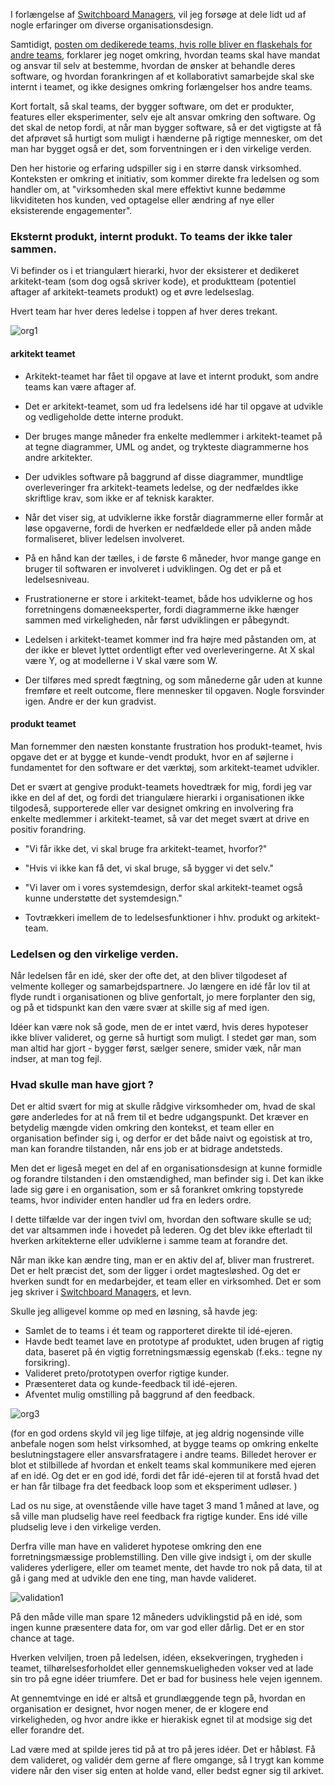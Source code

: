 [//]: # "title: Den triangulære organisation - en historie om et arkitekt og produkt teams organisatoriske forbandelse."
[//]: # "slug: den-triangulre-organisation-en-historie-om-et-arkitekt-og-produkt-teams-forbandelse"
[//]: # "pubDate: 23/1/2024 12:01"
[//]: # "lastModified: 24/1/2024 13:07"
[//]: # "excerpt: "
[//]: # "categories: organisation, ledelse"
[//]: # "isPublished: true"

I forlængelse af [Switchboard Managers](https://zerfro.mataroa.blog/blog/switchboard-managers-et-fortidens-levn/), vil jeg forsøge at dele lidt ud af nogle erfaringer om diverse organisationsdesign.

Samtidigt, [posten om dedikerede teams, hvis rolle bliver en flaskehals for andre teams](https://zerfro.mataroa.blog/blog/side-effekten-af-et-dedikeret-clouddevopsplatform-team/), forklarer jeg noget omkring, hvordan teams skal have mandat og ansvar til selv at bestemme, hvordan de ønsker at behandle deres software, og hvordan forankringen af et kollaborativt samarbejde skal ske internt i teamet, og ikke designes omkring forlængelser hos andre teams.

Kort fortalt, så skal teams, der bygger software, om det er produkter, features eller eksperimenter, selv eje alt ansvar omkring den software. Og det skal de netop fordi, at når man bygger software, så er det vigtigste at få det afprøvet så hurtigt som muligt i hænderne på rigtige mennesker, om det man har bygget også er det, som forventningen er i den virkelige verden.

Den her historie og erfaring udspiller sig i en større dansk virksomhed. Konteksten er omkring et initiativ, som kommer direkte fra ledelsen og som handler om, at "virksomheden skal mere effektivt kunne bedømme likviditeten hos kunden, ved optagelse eller ændring af nye eller eksisterende engagementer".

### Eksternt produkt, internt produkt. To teams der ikke taler sammen.

Vi befinder os i et triangulært hierarki, hvor der eksisterer et dedikeret arkitekt-team (som dog også skriver kode), et produktteam (potentiel aftager af arkitekt-teamets produkt) og et øvre ledelseslag.

Hvert team har hver deres ledelse i toppen af hver deres trekant.

![org1](https://mataroa.blog/images/6c5f220a.png)

#### arkitekt teamet

- Arkitekt-teamet har fået til opgave at lave et internt produkt, som andre teams kan være aftager af.

- Det er arkitekt-teamet, som ud fra ledelsens idé har til opgave at udvikle og vedligeholde dette interne produkt.

- Der bruges mange måneder fra enkelte medlemmer i arkitekt-teamet på at tegne diagrammer, UML og andet, og trykteste diagrammerne hos andre arkitekter.

- Der udvikles software på baggrund af disse diagrammer, mundtlige overleveringer fra arkitekt-teamets ledelse, og der nedfældes ikke skriftlige krav, som ikke er af teknisk karakter.

- Når det viser sig, at udviklerne ikke forstår diagrammerne eller formår at løse opgaverne, fordi de hverken er nedfældede eller på anden måde formaliseret, bliver ledelsen involveret.

- På en hånd kan der tælles, i de første 6 måneder, hvor mange gange en bruger til softwaren er involveret i udviklingen. Og det er på et ledelsesniveau.

- Frustrationerne er store i arkitekt-teamet, både hos udviklerne og hos forretningens domæneeksperter, fordi diagrammerne ikke hænger sammen med virkeligheden, når først udviklingen er påbegyndt.

- Ledelsen i arkitekt-teamet kommer ind fra højre med påstanden om, at der ikke er blevet lyttet ordentligt efter ved overleveringerne. At X skal være Y, og at modellerne i V skal være som W.

- Der tilføres med spredt fægtning, og som månederne går uden at kunne fremføre et reelt outcome, flere mennesker til opgaven. Nogle forsvinder igen. Andre er der kun gradvist.

#### produkt teamet

Man fornemmer den næsten konstante frustration hos produkt-teamet, hvis opgave det er at bygge et kunde-vendt produkt, hvor en af søjlerne i fundamentet for den software er det værktøj, som arkitekt-teamet udvikler.

Det er svært at gengive produkt-teamets hovedtræk for mig, fordi jeg var ikke en del af det, og fordi det triangulære hierarki i organisationen ikke tilgodeså, supporterede eller var designet omkring en involvering fra enkelte medlemmer i arkitekt-teamet, så var det meget svært at drive en positiv forandring.

- "Vi får ikke det, vi skal bruge fra arkitekt-teamet, hvorfor?"

- "Hvis vi ikke kan få det, vi skal bruge, så bygger vi det selv."

- "Vi laver om i vores systemdesign, derfor skal arkitekt-teamet også kunne understøtte det systemdesign."

- Tovtrækkeri imellem de to ledelsesfunktioner i hhv. produkt og arkitekt-team.

### Ledelsen og den virkelige verden.

Når ledelsen får en idé, sker der ofte det, at den bliver tilgodeset af velmente kolleger og samarbejdspartnere. Jo længere en idé får lov til at flyde rundt i organisationen og blive genfortalt, jo mere forplanter den sig, og på et tidspunkt kan den være svær at skille sig af med igen.

Idéer kan være nok så gode, men de er intet værd, hvis deres hypoteser ikke bliver valideret, og gerne så hurtigt som muligt. I stedet gør man, som man altid har gjort - bygger først, sælger senere, smider væk, når man indser, at man tog fejl.

### Hvad skulle man have gjort ?

Det er altid svært for mig at skulle rådgive virksomheder om, hvad de skal gøre anderledes for at nå frem til et bedre udgangspunkt. Det kræver en betydelig mængde viden omkring den kontekst, et team eller en organisation befinder sig i, og derfor er det både naivt og egoistisk at tro, man kan forandre tilstanden, når ens job er at bidrage andetsteds.

Men det er ligeså meget en del af en organisationsdesign at kunne formidle og forandre tilstanden i den omstændighed, man befinder sig i. Det kan ikke lade sig gøre i en organisation, som er så forankret omkring topstyrede teams, hvor individer enten handler ud fra en leders ordre.

I dette tilfælde var der ingen tvivl om, hvordan den software skulle se ud; det var altsammen inde i hovedet på lederen. Og det blev ikke efterladt til hverken arkitekterne eller udviklerne i samme team at forandre det.

Når man ikke kan ændre ting, man er en aktiv del af, bliver man frustreret. Det er helt præcist det, som der ligger i ordet magtesløshed. Og det er hverken sundt for en medarbejder, et team eller en virksomhed. Det er som jeg skriver i [Switchboard Managers](https://zerfro.mataroa.blog/blog/switchboard-managers-et-fortidens-levn/), et levn.

Skulle jeg alligevel komme op med en løsning, så havde jeg:

- Samlet de to teams i ét team og rapporteret direkte til idé-ejeren.
- Havde bedt teamet lave en prototype af produktet, uden brugen af rigtig data, baseret på én vigtig forretningsmæssig egenskab (f.eks.: tegne ny forsikring).
- Valideret preto/prototypen overfor rigtige kunder.
- Præsenteret data og kunde-feedback til idé-ejeren.
- Afventet mulig omstilling på baggrund af den feedback.

![org3](https://mataroa.blog/images/922875a9.png)

(for en god ordens skyld vil jeg lige tilføje, at jeg aldrig nogensinde ville anbefale nogen som helst virksomhed, at bygge teams op omkring enkelte beslutningstagere eller ansvarsfratagere i andre teams. Billedet herover er blot et stilbillede af hvordan et enkelt teams skal kommunikere med ejeren af en idé. Og det er en god idé, fordi det får idé-ejeren til at forstå hvad det er han får tilbage fra det feedback loop som et eksperiment udløser. )

Lad os nu sige, at ovenstående ville have taget 3 mand 1 måned at lave, og så ville man pludselig have reel feedback fra rigtige kunder. Ens idé ville pludselig leve i den virkelige verden.

Derfra ville man have en valideret hypotese omkring den ene forretningsmæssige problemstilling. Den ville give indsigt i, om der skulle valideres yderligere, eller om teamet mente, det havde tro nok på data, til at gå i gang med at udvikle den ene ting, man havde valideret.

![validation1](https://mataroa.blog/images/b50766db.png)

På den måde ville man spare 12 måneders udviklingstid på en idé, som ingen kunne præsentere data for, om var god eller dårlig. Det er en stor chance at tage.

Hverken velviljen, troen på ledelsen, idéen, eksekveringen, trygheden i teamet, tilhørelsesforholdet eller gennemskueligheden vokser ved at lade sin tro på egne idéer triumfere. Det er bad for business hele vejen igennem.

At gennemtvinge en idé er altså et grundlæggende tegn på, hvordan en organisation er designet, hvor nogen mener, de er klogere end virkeligheden, og hvor andre ikke er hierakisk egnet til at modsige sig det eller forandre det.

Lad være med at spilde jeres tid på at tro på jeres idéer. Det er håbløst. Få dem valideret, og validér dem gerne af flere omgange, så I trygt kan komme videre når den viser sig enten at holde vand, eller bedst egner sig til arkivet.
